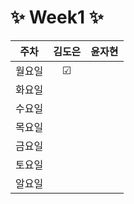 # ✨ Week1 ✨


|  주차 | 김도은 | 윤자현 |
|:-----:|:-----------:|:-----------:|
| 월요일 | ☑ |  |
| 화요일 |        |        |
| 수요일 |        |        |
| 목요일 |        |        |
| 금요일 |        |        |
| 토요일 |        |        |
| 알요일 |        |        |


